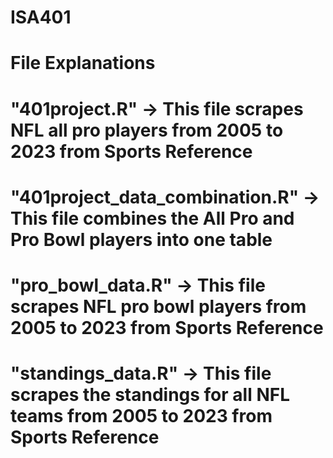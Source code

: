 # ISA401

# File Explanations
# "401project.R" -> This file scrapes NFL all pro players from 2005 to 2023 from Sports Reference
# "401project_data_combination.R" -> This file combines the All Pro and Pro Bowl players into one table
# "pro_bowl_data.R" -> This file scrapes NFL pro bowl players from 2005 to 2023 from Sports Reference
# "standings_data.R" -> This file scrapes the standings for all NFL teams from 2005 to 2023 from Sports Reference
